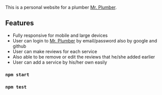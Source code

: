 This is a personal website for a plumber [Mr. Plumber](https://mr-plumber-ee158.web.app/).

## Features 
* Fully responsive for mobile and large devices 
* User can login to [Mr. Plumber](https://mr-plumber-ee158.web.app/) by email/password also by google and github
* User can make reviews for each service
* Also able to be remove or edit the reviews that he/she added earlier 
* User can add a service by his/her own easily


### `npm start`

### `npm test`
